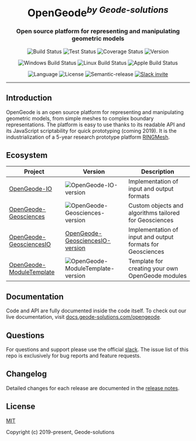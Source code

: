 <h1 align="center">OpenGeode<sup><i>by Geode-solutions</i></sup></h1>
<h3 align="center">Open source platform for representing and manipulating geometric models</h3>

<p align="center">
  <img src="https://dev.azure.com/GeodeSolutions/Geode/_apis/build/status/Geode-solutions.OpenGeode?branchName=master" alt="Build Status">
  <img src="https://img.shields.io/azure-devops/tests/GeodeSolutions/Geode/9/master.svg?compact_message" alt="Test Status">
  <img src="https://img.shields.io/azure-devops/coverage/GeodeSolutions/Geode/9/master.svg" alt="Coverage Status">
  <img src="https://img.shields.io/github/release/Geode-solutions/OpenGeode.svg" alt="Version">
</p>

<p align="center">
  <img src="https://dev.azure.com/GeodeSolutions/Geode/_apis/build/status/Geode-solutions.OpenGeode?branchName=master&jobName=Test_Windows&label=Windows" alt="Windows Build Status">
  <img src="https://dev.azure.com/GeodeSolutions/Geode/_apis/build/status/Geode-solutions.OpenGeode?branchName=master&jobName=Test_Ubuntu&label=Linux" alt="Linux Build Status">
  <img src="https://dev.azure.com/GeodeSolutions/Geode/_apis/build/status/Geode-solutions.OpenGeode?branchName=master&jobName=Test_Mac&label=macOS" alt="Apple Build Status">
</p>

<p align="center">
  <img src="https://img.shields.io/badge/C%2B%2B-11-blue.svg" alt="Language">
  <img src="https://img.shields.io/badge/license-MIT-blue.svg" alt="License">
  <img src="https://img.shields.io/badge/%20%20%F0%9F%93%A6%F0%9F%9A%80-semantic--release-e10079.svg" alt="Semantic-release">
  <a href="https://slackin-opengeode.herokuapp.com"><img src="https://slackin-opengeode.herokuapp.com/badge.svg" alt="Slack invite"></a>
</p>

---

## Introduction

OpenGeode is an open source platform for representing and manipulating geometric models, from simple meshes to complex boundary representations. The platform is easy to use thanks to its readable API and its JavaScript scriptability for quick prototyping (coming 2019). It is the industrialization of a 5-year research prototype platform [RINGMesh](http://ringmesh.org).


## Ecosystem

| Project | Version | Description |
|---------|---------|-------------|
| [OpenGeode-IO]          | ![OpenGeode-IO-version] | Implementation of input and output formats |
| [OpenGeode-Geosciences]          | ![OpenGeode-Geosciences-version] | Custom objects and algorithms tailored for Geosciences |
| [OpenGeode-GeosciencesIO]          | [OpenGeode-GeosciencesIO-version] | Implementation of input and output formats for Geosciences |
| [OpenGeode-ModuleTemplate]          | ![OpenGeode-ModuleTemplate-version] | Template for creating your own OpenGeode modules |

[OpenGeode-IO]: https://github.com/Geode-solutions/OpenGeode-IO
[OpenGeode-IO-version]: https://img.shields.io/github/release/Geode-solutions/OpenGeode-IO.svg

[OpenGeode-Geosciences]: https://github.com/Geode-solutions/OpenGeode-Geosciences
[OpenGeode-Geosciences-version]: https://img.shields.io/github/release/Geode-solutions/OpenGeode-Geosciences.svg

[OpenGeode-GeosciencesIO]: https://github.com/Geode-solutions/OpenGeode-GeosciencesIO
[OpenGeode-GeosciencesIO-version]: https://img.shields.io/github/release/Geode-solutions/OpenGeode-GeosciencesIO.svg

[OpenGeode-ModuleTemplate]: https://github.com/Geode-solutions/OpenGeode-ModuleTemplate
[OpenGeode-ModuleTemplate-version]: https://img.shields.io/github/release/Geode-solutions/OpenGeode-ModuleTemplate.svg


## Documentation

Code and API are fully documented inside the code itself.
To check out our live documentation, visit [docs.geode-solutions.com/opengeode](https://docs.geode-solutions.com/opengeode).


## Questions
For questions and support please use the official [slack](https://slackin-opengeode.herokuapp.com). The issue list of this repo is exclusively for bug reports and feature requests. 


## Changelog

Detailed changes for each release are documented in the [release notes](https://github.com/Geode-solutions/OpenGeode/releases).


## License

[MIT](https://opensource.org/licenses/MIT)

Copyright (c) 2019-present, Geode-solutions

